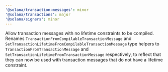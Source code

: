```yaml
---
'@solana/transaction-messages': minor
'@solana/transactions': major
'@solana/signers': minor
---
```


Allow transaction messages with no lifetime constraints to be compiled. Renames `TransactionFromCompilableTransactionMessage` and `SetTransactionLifetimeFromCompilableTransactionMessage` type helpers to `TransactionFromTransactionMessage` and `SetTransactionLifetimeFromTransactionMessage` respectively, to reflect that they can now be used with transaction messages that do not have a lifetime constraint.
